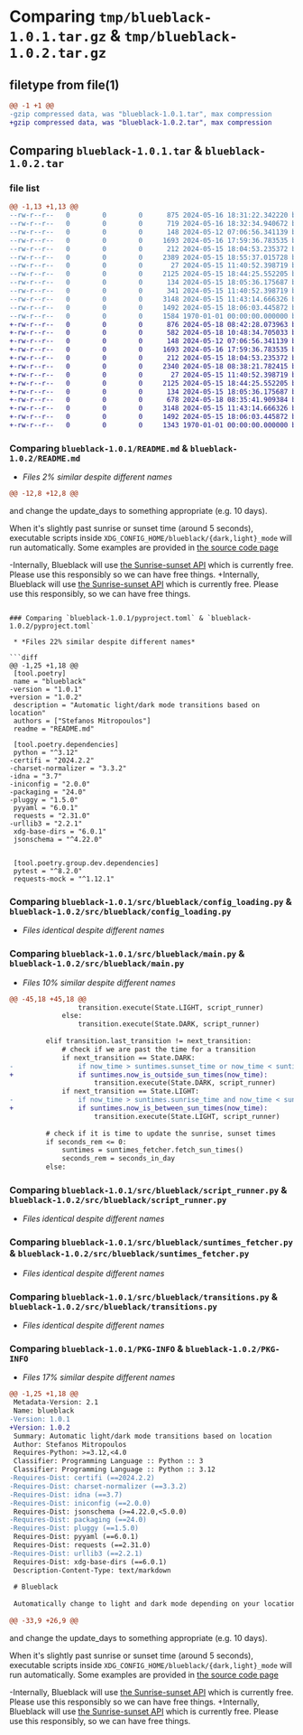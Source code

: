 # Comparing `tmp/blueblack-1.0.1.tar.gz` & `tmp/blueblack-1.0.2.tar.gz`

## filetype from file(1)

```diff
@@ -1 +1 @@
-gzip compressed data, was "blueblack-1.0.1.tar", max compression
+gzip compressed data, was "blueblack-1.0.2.tar", max compression
```

## Comparing `blueblack-1.0.1.tar` & `blueblack-1.0.2.tar`

### file list

```diff
@@ -1,13 +1,13 @@
--rw-r--r--   0        0        0      875 2024-05-16 18:31:22.342220 blueblack-1.0.1/README.md
--rw-r--r--   0        0        0      719 2024-05-16 18:32:34.940672 blueblack-1.0.1/pyproject.toml
--rw-r--r--   0        0        0      148 2024-05-12 07:06:56.341139 blueblack-1.0.1/src/blueblack/__init__.py
--rw-r--r--   0        0        0     1693 2024-05-16 17:59:36.783535 blueblack-1.0.1/src/blueblack/config_loading.py
--rw-r--r--   0        0        0      212 2024-05-15 18:04:53.235372 blueblack-1.0.1/src/blueblack/local_logging.py
--rw-r--r--   0        0        0     2389 2024-05-15 18:55:37.015728 blueblack-1.0.1/src/blueblack/main.py
--rw-r--r--   0        0        0       27 2024-05-15 11:40:52.398719 blueblack-1.0.1/src/blueblack/project.py
--rw-r--r--   0        0        0     2125 2024-05-15 18:44:25.552205 blueblack-1.0.1/src/blueblack/script_runner.py
--rw-r--r--   0        0        0      134 2024-05-15 18:05:36.175687 blueblack-1.0.1/src/blueblack/states.py
--rw-r--r--   0        0        0      341 2024-05-15 11:40:52.398719 blueblack-1.0.1/src/blueblack/sun_times.py
--rw-r--r--   0        0        0     3148 2024-05-15 11:43:14.666326 blueblack-1.0.1/src/blueblack/suntimes_fetcher.py
--rw-r--r--   0        0        0     1492 2024-05-15 18:06:03.445872 blueblack-1.0.1/src/blueblack/transitions.py
--rw-r--r--   0        0        0     1584 1970-01-01 00:00:00.000000 blueblack-1.0.1/PKG-INFO
+-rw-r--r--   0        0        0      876 2024-05-18 08:42:28.073963 blueblack-1.0.2/README.md
+-rw-r--r--   0        0        0      582 2024-05-18 10:48:34.705033 blueblack-1.0.2/pyproject.toml
+-rw-r--r--   0        0        0      148 2024-05-12 07:06:56.341139 blueblack-1.0.2/src/blueblack/__init__.py
+-rw-r--r--   0        0        0     1693 2024-05-16 17:59:36.783535 blueblack-1.0.2/src/blueblack/config_loading.py
+-rw-r--r--   0        0        0      212 2024-05-15 18:04:53.235372 blueblack-1.0.2/src/blueblack/local_logging.py
+-rw-r--r--   0        0        0     2340 2024-05-18 08:38:21.782415 blueblack-1.0.2/src/blueblack/main.py
+-rw-r--r--   0        0        0       27 2024-05-15 11:40:52.398719 blueblack-1.0.2/src/blueblack/project.py
+-rw-r--r--   0        0        0     2125 2024-05-15 18:44:25.552205 blueblack-1.0.2/src/blueblack/script_runner.py
+-rw-r--r--   0        0        0      134 2024-05-15 18:05:36.175687 blueblack-1.0.2/src/blueblack/states.py
+-rw-r--r--   0        0        0      678 2024-05-18 08:35:41.909384 blueblack-1.0.2/src/blueblack/sun_times.py
+-rw-r--r--   0        0        0     3148 2024-05-15 11:43:14.666326 blueblack-1.0.2/src/blueblack/suntimes_fetcher.py
+-rw-r--r--   0        0        0     1492 2024-05-15 18:06:03.445872 blueblack-1.0.2/src/blueblack/transitions.py
+-rw-r--r--   0        0        0     1343 1970-01-01 00:00:00.000000 blueblack-1.0.2/PKG-INFO
```

### Comparing `blueblack-1.0.1/README.md` & `blueblack-1.0.2/README.md`

 * *Files 2% similar despite different names*

```diff
@@ -12,8 +12,8 @@
 ```
 
 and change the update_days to something appropriate (e.g. 10 days).
 
 When it's slightly past sunrise or sunset time (around 5 seconds), executable scripts inside `XDG_CONFIG_HOME/blueblack/{dark,light}_mode` will run automatically.
 Some examples are provided in [the source code page](https://github.com/smitropoulos/blueblack/tree/main/configs)
 
-Internally, Blueblack will use [the Sunrise-sunset API](https://sunrise-sunset.org/api) which is currently free. Please use this responsibly so we can have free things.
+Internally, Blueblack will use [the Sunrise-sunset API](https://sunrise-sunset.org/api) which is currently free. Please use this responsibly, so we can have free things.
```

### Comparing `blueblack-1.0.1/pyproject.toml` & `blueblack-1.0.2/pyproject.toml`

 * *Files 22% similar despite different names*

```diff
@@ -1,25 +1,18 @@
 [tool.poetry]
 name = "blueblack"
-version = "1.0.1"
+version = "1.0.2"
 description = "Automatic light/dark mode transitions based on location"
 authors = ["Stefanos Mitropoulos"]
 readme = "README.md"
 
 [tool.poetry.dependencies]
 python = "^3.12"
-certifi = "2024.2.2"
-charset-normalizer = "3.3.2"
-idna = "3.7"
-iniconfig = "2.0.0"
-packaging = "24.0"
-pluggy = "1.5.0"
 pyyaml = "6.0.1"
 requests = "2.31.0"
-urllib3 = "2.2.1"
 xdg-base-dirs = "6.0.1"
 jsonschema = "^4.22.0"
 
 
 [tool.poetry.group.dev.dependencies]
 pytest = "^8.2.0"
 requests-mock = "^1.12.1"
```

### Comparing `blueblack-1.0.1/src/blueblack/config_loading.py` & `blueblack-1.0.2/src/blueblack/config_loading.py`

 * *Files identical despite different names*

### Comparing `blueblack-1.0.1/src/blueblack/main.py` & `blueblack-1.0.2/src/blueblack/main.py`

 * *Files 10% similar despite different names*

```diff
@@ -45,18 +45,18 @@
                 transition.execute(State.LIGHT, script_runner)
             else:
                 transition.execute(State.DARK, script_runner)
 
         elif transition.last_transition != next_transition:
             # check if we are past the time for a transition
             if next_transition == State.DARK:
-                if now_time > suntimes.sunset_time or now_time < suntimes.sunrise_time:
+                if suntimes.now_is_outside_sun_times(now_time):
                     transition.execute(State.DARK, script_runner)
             if next_transition == State.LIGHT:
-                if now_time > suntimes.sunrise_time and now_time < suntimes.sunset_time:
+                if suntimes.now_is_between_sun_times(now_time):
                     transition.execute(State.LIGHT, script_runner)
 
         # check if it is time to update the sunrise, sunset times
         if seconds_rem <= 0:
             suntimes = suntimes_fetcher.fetch_sun_times()
             seconds_rem = seconds_in_day
         else:
```

### Comparing `blueblack-1.0.1/src/blueblack/script_runner.py` & `blueblack-1.0.2/src/blueblack/script_runner.py`

 * *Files identical despite different names*

### Comparing `blueblack-1.0.1/src/blueblack/suntimes_fetcher.py` & `blueblack-1.0.2/src/blueblack/suntimes_fetcher.py`

 * *Files identical despite different names*

### Comparing `blueblack-1.0.1/src/blueblack/transitions.py` & `blueblack-1.0.2/src/blueblack/transitions.py`

 * *Files identical despite different names*

### Comparing `blueblack-1.0.1/PKG-INFO` & `blueblack-1.0.2/PKG-INFO`

 * *Files 17% similar despite different names*

```diff
@@ -1,25 +1,18 @@
 Metadata-Version: 2.1
 Name: blueblack
-Version: 1.0.1
+Version: 1.0.2
 Summary: Automatic light/dark mode transitions based on location
 Author: Stefanos Mitropoulos
 Requires-Python: >=3.12,<4.0
 Classifier: Programming Language :: Python :: 3
 Classifier: Programming Language :: Python :: 3.12
-Requires-Dist: certifi (==2024.2.2)
-Requires-Dist: charset-normalizer (==3.3.2)
-Requires-Dist: idna (==3.7)
-Requires-Dist: iniconfig (==2.0.0)
 Requires-Dist: jsonschema (>=4.22.0,<5.0.0)
-Requires-Dist: packaging (==24.0)
-Requires-Dist: pluggy (==1.5.0)
 Requires-Dist: pyyaml (==6.0.1)
 Requires-Dist: requests (==2.31.0)
-Requires-Dist: urllib3 (==2.2.1)
 Requires-Dist: xdg-base-dirs (==6.0.1)
 Description-Content-Type: text/markdown
 
 # Blueblack
 
 Automatically change to light and dark mode depending on your location.
 
@@ -33,9 +26,9 @@
 ```
 
 and change the update_days to something appropriate (e.g. 10 days).
 
 When it's slightly past sunrise or sunset time (around 5 seconds), executable scripts inside `XDG_CONFIG_HOME/blueblack/{dark,light}_mode` will run automatically.
 Some examples are provided in [the source code page](https://github.com/smitropoulos/blueblack/tree/main/configs)
 
-Internally, Blueblack will use [the Sunrise-sunset API](https://sunrise-sunset.org/api) which is currently free. Please use this responsibly so we can have free things.
+Internally, Blueblack will use [the Sunrise-sunset API](https://sunrise-sunset.org/api) which is currently free. Please use this responsibly, so we can have free things.
```

